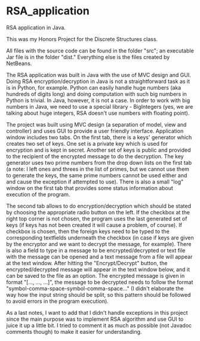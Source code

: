 # RSA_application

RSA application in Java.

This was my Honors Project for the Discrete Structures class. 

All files with the source code can be found in the folder "src"; an executable Jar file is in the folder "dist." Everything else is the files created by NetBeans.

The RSA application was built in Java with the use of MVC design and GUI. Doing RSA encryption/decryption in Java is not a straightforward task as it is in Python, for example. Python can easily handle huge numbers (aka hundreds of digits long) and doing computation with such big numbers in Python is trivial. In Java, however, it is not a case. In order to work with big numbers in Java, we need to use a special library - BigIntegers (yes, we are talking about huge integers, RSA doesn't use numbers with floating point).

The project was built using MVC design (a separation of model, view and controller) and uses GUI to provide a user friendly interface. Application window includes two tabs. On the first tab, there is a keys' generator which creates two set of keys. One set is a private key which is used for encryption and is kept in secret. Another set of keys is public and provided to the recipient of the encrypted message to do the decryption. The key generator uses two prime numbers from the drop down lists on the first tab (a note: I left ones and threes in the list of primes, but we cannot use them to generate the keys, the same prime numbers cannot be used either and and cause the exception if attempted to use). There is also a small "log" window on the first tab that provides some status information about execution of the program. 

The second tab allows to do encryption/decryption which should be stated by choosing the appropriate radio button on the left. If the checkbox at the right top corner is not chosen, the program uses the last generated set of keys (if keys has not been created it will cause a problem, of course). If checkbox is chosen, then the foreign keys need to be typed to the corresponding textfields underneath the checkbox (in case if keys are given by the encryptor and we want to decrypt the message, for example). There is also a field to type in a message to be encrypted/decrypted or text file with the message can be opened and a text message from a file will appear at the text window. After hitting the "Encrypt/Decrypt" button, the encrypted/decrypted message will appear in the text window below, and it can be saved to the file as an option. The encrypted message is given in format "[..., ..., ...]", the message to be decrypted needs to follow the format "symbol-comma-space-symbol-comma-space..." (I didn't elaborate the way how the input string should be split, so this pattern should be followed to avoid errors in the program execution). 

As a last notes, I want to add that I didn't handle exceptions in this project since the main purpose was to implement RSA algorithm and use GUI to juice it up a little bit. I tried to comment it as much as possible (not Javadoc comments though) to make it easier for understanding.

